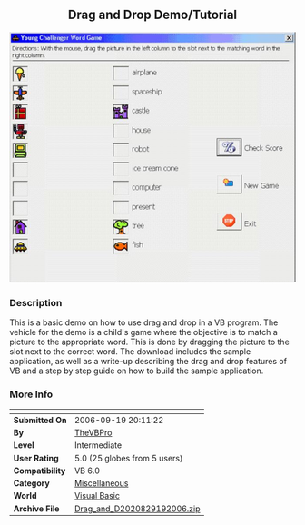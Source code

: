 ﻿<div align="center">

## Drag and Drop Demo/Tutorial

<img src="PIC200691920392965.jpg">
</div>

### Description

This is a basic demo on how to use drag and drop in a VB program. The vehicle for the demo is a child's game where the objective is to match a picture to the appropriate word. This is done by dragging the picture to the slot next to the correct word. The download includes the sample application, as well as a write-up describing the drag and drop features of VB and a step by step guide on how to build the sample application.
 
### More Info
 


<span>             |<span>
---                |---
**Submitted On**   |2006-09-19 20:11:22
**By**             |[TheVBPro](https://github.com/Planet-Source-Code/PSCIndex/blob/master/ByAuthor/thevbpro.md)
**Level**          |Intermediate
**User Rating**    |5.0 (25 globes from 5 users)
**Compatibility**  |VB 6\.0
**Category**       |[Miscellaneous](https://github.com/Planet-Source-Code/PSCIndex/blob/master/ByCategory/miscellaneous__1-1.md)
**World**          |[Visual Basic](https://github.com/Planet-Source-Code/PSCIndex/blob/master/ByWorld/visual-basic.md)
**Archive File**   |[Drag\_and\_D2020829192006\.zip](https://github.com/Planet-Source-Code/thevbpro-drag-and-drop-demo-tutorial__1-66604/archive/master.zip)








